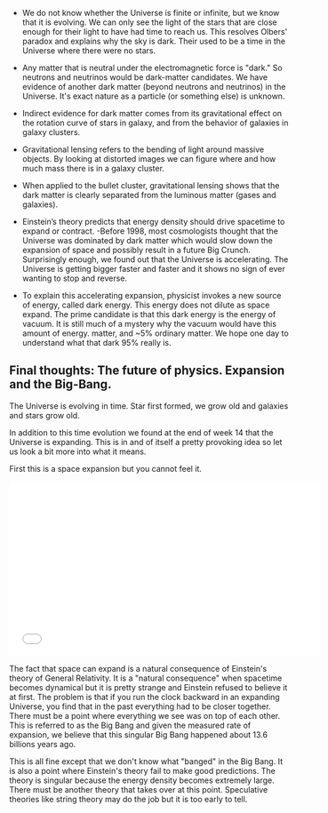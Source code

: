 - We do not know whether the Universe is finite or infinite, but we know that it is evolving. We can only see the light of the stars that are close enough for their light to have had time to reach us. This resolves Olbers' paradox and explains why the sky is dark. Their used to be a time in the Universe where there were no stars.

- Any matter that is neutral under the electromagnetic force is "dark." So neutrons and neutrinos would be dark-matter candidates. We have evidence of another dark matter (beyond neutrons and neutrinos) in the Universe. It's exact nature as a particle (or something else) is unknown.
- Indirect evidence for dark matter comes from its gravitational effect on the rotation curve of stars in galaxy, and from the behavior of galaxies in galaxy clusters.
- Gravitational lensing refers to the bending of light around massive objects. By looking at distorted images we can figure where and how much mass there is in a galaxy cluster.
- When applied to the bullet cluster, gravitational lensing shows that the dark matter is clearly separated from the luminous matter (gases and galaxies).
- Einstein’s theory predicts that energy density should drive spacetime to expand or contract.
-Before 1998, most cosmologists thought that the Universe was dominated by dark matter which would slow down the expansion of space and possibly result in a future Big Crunch. Surprisingly enough, we found out that the Universe is accelerating. The Universe is getting bigger faster and faster and it shows no sign of ever wanting to stop and reverse.
- To explain this accelerating expansion, physicist invokes a new source of energy, called dark energy. This energy does not dilute as space expand. The prime candidate is that this dark energy is the energy of vacuum. It is still much of a mystery why the vacuum would have this amount of energy.
matter, and ~5% ordinary matter.
We hope one day to understand what that dark 95% really is.

## Final thoughts: The future of physics. Expansion and the Big-Bang.

The Universe is evolving in time. Star first formed, we grow old and galaxies and stars grow old.

In addition to this time evolution we found at the end of week 14 that the Universe is expanding. This is in and of itself a pretty provoking idea so let us look a bit more into what it means.

First this is a space expansion but you cannot feel it.

<iframe allowfullscreen="" frameborder="0" height="315" src="//www.youtube.com/embed/th_9ZR2I0_w?rel=0" width="560"></iframe>

The fact that space can expand is a natural consequence of Einstein's theory of General Relativity. It is a "natural consequence" when spacetime becomes dynamical but it is pretty strange and Einstein refused to believe it at first. The problem is that if you run the clock backward in an expanding Universe, you find that in the past everything had to be closer together. There must be a point where everything we see was on top of each other. This is referred to as the Big Bang and given the measured rate of expansion, we believe that this singular Big Bang happened about 13.6 billions years ago.

This is all fine except that we don't know what "banged" in the Big Bang. It is also a point where Einstein's theory fail to make good predictions. The theory is singular because the energy density becomes extremely large. There must be another theory that takes over at this point. Speculative theories like string theory may do the job but it is too early to tell.